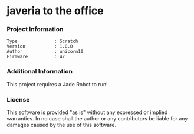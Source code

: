 javeria to the office
================



### Project Information
```
Type              : Scratch
Version           : 1.0.0
Author            : unicorn10
Firmware          : 42
```

### Additional Information
This project requires a Jade Robot to run!

### License
This software is provided "as is" without any expressed or implied warranties.  In no case shall the author or any contributors be liable for any damages caused by the use of this software.

